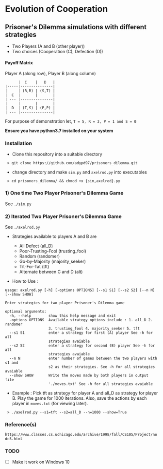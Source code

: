 # Evolution of Cooperation

## Prisoner's Dilemma simulations with different strategies
	
- Two Players (A and B (other player))
- Two choices (Cooperation (C), Defection (D))

#### Payoff Matrix
Player A (along row), Player B (along column)

	      |  C    |   D   |
	|-----|---------------|
	|     | (R,R) | (S,T) |
	|  C  |       |       |
  	| --- |---------------|
	|     |       |       |
	|  D  | (T,S) | (P,P) |
	| --- |---------------|

For purpose of demonstration let, 
`T = 5, R = 3, P = 1 and S = 0`

**Ensure you have python3.7 installed on your system**

### Installation
- Clone this repository into a suitable directory
```
 > git clone https://github.com/adypd97/prisoners_dilemma.git
```

- change directory and make ```sim.py``` and ```axelrod.py``` into executables
```
 > cd prisoners_dilemma/ && chmod +x {sim,axelrod}.py
```

### 1) One time Two Player Prisoner's Dilemma Game
See ```./sim.py```


### 2) Iterated Two Player Prisoner's Dilemma Game
See ```./axelrod.py```

- Strategies available to players A and B are
	- All Defect (all_D)
	- Poor-Trusting-Fool (trusting_fool)
	- Random     (randomer)
	- Go-by-Majority    (majority_seeker)
	- Tit-For-Tat       (tft)
	- Alternate between C and D (alt)

- How to Use :
```
usage: axelrod.py [-h] [-options OPTIONS] [--s1 S1] [--s2 S2] [--n N] [--show SHOW]

Enter strategies for two player Prisoner's Dilemma game

optional arguments:
  -h, --help        show this help message and exit
  -options OPTIONS  Available strategy options include : 1. all_D 2. randomer
                    3. trusting_fool 4. majority_seeker 5. tft
  --s1 S1           enter a strategy for first (A) player See -h for all
                    strategies avaiable
  --s2 S2           enter a strategy for second (B) player See -h for all
                    strategies avaiable
  --n N             enter number of games between the two players with s1 and
                    s2 as their strategies. See -h for all strategies avaiable
  --show SHOW       Write the moves made by both players in output file
                    './moves.txt' See -h for all strategies avaiable
```

- Example :
Pick tft as strategy for player A and all_D as strategy for player B.
Play the game for 1000 iterations. Also, save the actions by each player
in ```moves.txt``` (for viewing later). 
```
 > ./axelrod.py --s1=tft --s2=all_D --n=1000 --show=True
```

### Reference(s) 
`https://www.classes.cs.uchicago.edu/archive/1998/fall/CS105/Project/node3.html`


### TODO
- [ ] Make it work on Windows 10 
